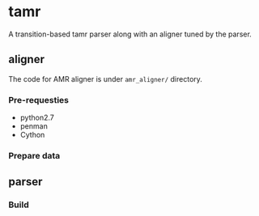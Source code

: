 tamr
====

A transition-based tamr parser along with an aligner tuned by the parser.

## aligner

The code for AMR aligner is under `amr_aligner/` directory.

### Pre-requesties

- python2.7
- penman
- Cython

### Prepare data


## parser

### Build